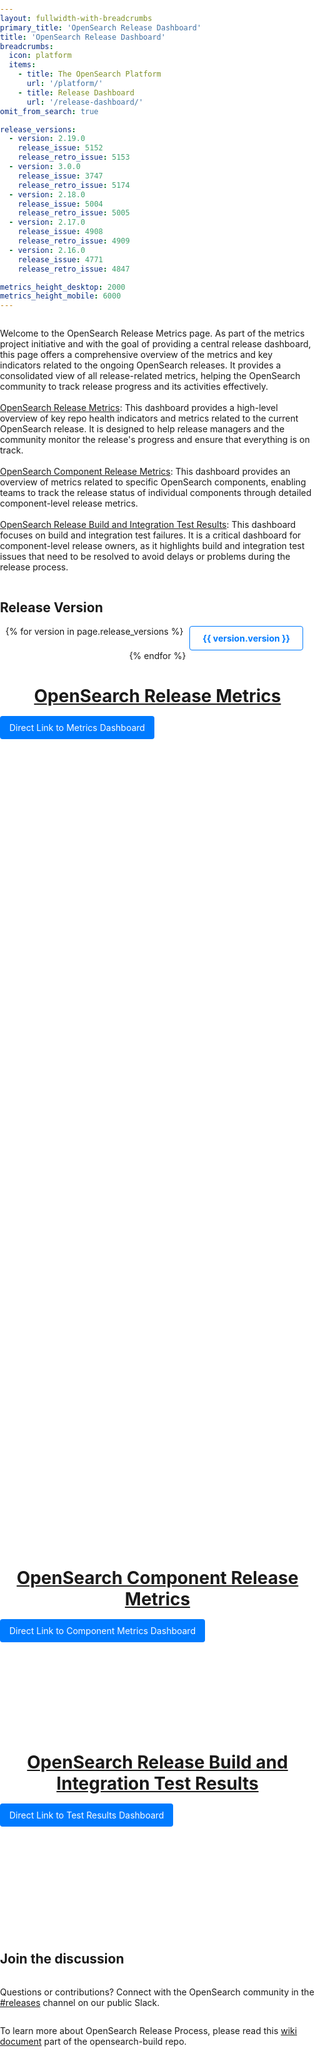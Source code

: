```yaml
---
layout: fullwidth-with-breadcrumbs
primary_title: 'OpenSearch Release Dashboard'
title: 'OpenSearch Release Dashboard'
breadcrumbs:
  icon: platform
  items:
    - title: The OpenSearch Platform
      url: '/platform/'
    - title: Release Dashboard
      url: '/release-dashboard/'
omit_from_search: true

release_versions:
  - version: 2.19.0
    release_issue: 5152
    release_retro_issue: 5153
  - version: 3.0.0
    release_issue: 3747
    release_retro_issue: 5174
  - version: 2.18.0
    release_issue: 5004
    release_retro_issue: 5005
  - version: 2.17.0
    release_issue: 4908
    release_retro_issue: 4909
  - version: 2.16.0
    release_issue: 4771
    release_retro_issue: 4847

metrics_height_desktop: 2000
metrics_height_mobile: 6000
---
```


<style>
    body, html {
        margin: 0;
        padding: 0;
        width: 100%;
        height: 100%;
        display: flex;
        flex-direction: column;
        background-color: #fff;
    }
    h1 {
        text-align: center;
        margin: 5px 0;
        cursor: pointer;
        text-decoration: underline;
    }
    .dashboard-container {
        width: 100%;
        margin-bottom: 20px;
        overflow: hidden;
    }
    iframe {
        width: 100%;
        border: none;
    }
    .modal {
        display: none;
        position: fixed;
        z-index: 1000;
        left: 0;
        top: 0;
        width: 100%;
        height: 100%;
        overflow: hidden;
        background-color: rgba(0,0,0,0.5);
        justify-content: center;
        align-items: center;
    }
    .modal-content {
        position: relative;
        width: 100%;
        height: 100%;
        max-width: 1200px;
        max-height: 900px
        background-color: white;
        overflow: hidden;
    }
    .modal-header {
        padding: 16px;
        font-size: 20px;
        font-weight: bold;
        border-bottom: 1px solid #ddd;
        background-color: #f5f5f5;
        margin-bottom: 16px;
    }
    .close {
        position: absolute;
        right: 20px;
        top: 20px;
        color: #000;
        font-size: 28px;
        font-weight: bold;
        cursor: pointer;
        z-index: 2;
    }
    .close:hover,
    .close:focus {
        color: #555; 
        text-decoration: none;
        cursor: pointer;
    }
    .modal-body {
        padding: 16px;
        height: calc(100% - 60px);
        overflow: auto;
    }
    .nav-index {
        margin: 5px;
        text-align: center;
    }
    .nav-index a {
        margin: 0 15px;
        text-decoration: none;
        color: #007bff;
        font-weight: bold;
    }
    .nav-index a:hover {
        text-decoration: underline;
    }
    .button {
        display: inline-block;
        padding: 10px 15px;
        font-size: 14px;
        color: #fff;
        background-color: #007bff;
        text-decoration: none;
        border-radius: 4px;
        margin-top: 10px;
    }
    .button:hover {
        background-color: #0056b3;
    }
    .version-selector {
        display: flex;
        flex-wrap: wrap;
        justify-content: center;
        margin-bottom: 20px;
    }
    .version-item {
        margin: 0 10px;
        padding: 10px 20px;
        border: 1px solid #007bff;
        border-radius: 4px;
        cursor: pointer;
        color: #007bff;
        font-weight: bold;
        text-align: center;
        user-select: none;
    }
    .version-item.selected {
        background-color: #007bff;
        color: #fff;
    }
</style>

<p>
    Welcome to the OpenSearch Release Metrics page. As part of the metrics project initiative and with the goal of providing a central release dashboard, this page offers a comprehensive overview of the metrics and key indicators related to the ongoing OpenSearch releases. It provides a consolidated view of all release-related metrics, helping the OpenSearch community to track release progress and its activities effectively.
    <br><br>
    <a href="#metrics-dashboard">OpenSearch Release Metrics</a>: This dashboard provides a high-level overview of key repo health indicators and metrics related to the current OpenSearch release. It is designed to help release managers and the community monitor the release's progress and ensure that everything is on track.
    <br><br>
    <a href="#component-metrics-dashboard">OpenSearch Component Release Metrics</a>: This dashboard provides an overview of metrics related to specific OpenSearch components, enabling teams to track the release status of individual components through detailed component-level release metrics.
    <br><br>
    <a href="#test-results-dashboard">OpenSearch Release Build and Integration Test Results</a>: This dashboard focuses on build and integration test failures. It is a critical dashboard for component-level release owners, as it highlights build and integration test issues that need to be resolved to avoid delays or problems during the release process.
</p>

<h2>Release Version</h2>
<div id="version-selector" class="version-selector">
    {% for version in page.release_versions %}
        <div class="version-item {% if forloop.first %}selected{% endif %}" data-version="{{ version.version }}">{{ version.version }}</div>
    {% endfor %}
</div>

<div id="release-info">
    <p id="release-issue"></p>
    <p id="release-retro-issue"></p>
</div>

<div id="metrics-dashboard" class="dashboard-container">
    <h1 onclick="openModal('modal1')">OpenSearch Release Metrics</h1>
    <a id="metrics-dashboard-link" href="#" target="_blank" class="button">Direct Link to Metrics Dashboard</a>
    <iframe id="metrics-iframe" width="100%" height="1300"></iframe>
</div>

<div id="component-metrics-dashboard" class="dashboard-container">
    <h1 onclick="openModal('modal2')">OpenSearch Component Release Metrics</h1>
    <a id="component-metrics-dashboard-link" href="#" target="_blank" class="button">Direct Link to Component Metrics Dashboard</a>
    <iframe id="component-metrics-iframe" width="100%" height="{{ page.metrics_height_desktop }}"></iframe>
</div>

<div id="test-results-dashboard" class="dashboard-container">
    <h1 onclick="openModal('modal3')">OpenSearch Release Build and Integration Test Results</h1>
    <a id="test-results-dashboard-link" href="#" target="_blank" class="button">Direct Link to Test Results Dashboard</a>
    <iframe id="test-results-iframe" width="100%" height="{{ page.metrics_height_desktop }}"></iframe>
</div>


<div id="modal1" class="modal">
    <div class="modal-content">
        <div class="modal-header">
            <span class="close" onclick="closeModal('modal1')">&times;</span>
            OpenSearch Release Metrics
        </div>
        <div class="modal-body">
            <iframe id="modal1-iframe" width="100%" height="100%"></iframe>
        </div>
    </div>
</div>

<div id="modal2" class="modal">
    <div class="modal-content">
        <div class="modal-header">
            <span class="close" onclick="closeModal('modal2')">&times;</span>
            OpenSearch Component Release Metrics
        </div>
        <div class="modal-body">
            <iframe id="modal2-iframe" width="100%" height="100%"></iframe>
        </div>
    </div>
</div>

<div id="modal3" class="modal">
    <div class="modal-content">
        <div class="modal-header">
            <span class="close" onclick="closeModal('modal3')">&times;</span>
            OpenSearch Release Build and Integration Test Results
        </div>
        <div class="modal-body">
            <iframe id="modal3-iframe" width="100%" height="100%"></iframe>
        </div>
    </div>
</div>

<script>
    const versions = {
        {% for version in page.release_versions %}
            "{{ version.version }}": {
                releaseIssue: {{ version.release_issue }},
                releaseRetroIssue: {{ version.release_retro_issue }}
            },
        {% endfor %}
    };

    let currentSelection = "{{ page.release_versions[0].version }}";

    function updateDashboard(selectedVersion) {
        const versionData = versions[selectedVersion];

        if (selectedVersion) {
            document.getElementById('release-issue').innerHTML = `The current release issue for ${selectedVersion} is <a href="https://github.com/opensearch-project/opensearch-build/issues/${versionData.releaseIssue}" style="color: #007bff; text-decoration: none;">#${versionData.releaseIssue}</a> and the release retro issue is <a href="https://github.com/opensearch-project/opensearch-build/issues/${versionData.releaseRetroIssue}" style="color: #007bff; text-decoration: none;">#${versionData.releaseRetroIssue}</a>. Please follow the release issue for updates posted by the release manager.`;

            const baseUrl = 'https://metrics.opensearch.org/_dashboards/app/dashboards?security_tenant=global#';
            const metricsUrl = `${baseUrl}/view/12d47dd0-e0cc-11ee-86f3-3358a59f8c46?embed=true&_g=(filters:!(),refreshInterval:(pause:!t,value:0),time:(from:now-90d,to:now))&_a=(description:'',filters:!(('$state':(store:appState),meta:(alias:!n,controlledBy:'1710287534575',disabled:!f,index:'512c9c70-e0b3-11ee-9a74-07cd3b4ff414',key:version.keyword,negate:!f,params:(query:'${selectedVersion}'),type:phrase),query:(match_phrase:(version.keyword:'${selectedVersion}')))),fullScreenMode:!f,options:(hidePanelTitles:!f,useMargins:!t),query:(language:kuery,query:''),timeRestore:!t,title:'OpenSearch%20Release%20Metrics',viewMode:view)&show-top-menu=true&show-query-input=true&show-time-filter=true`;

            const testResultsUrl = `${baseUrl}/view/21aad140-49f6-11ef-bbdd-39a9b324a5aa?embed=true&_g=(filters:!(),refreshInterval:(pause:!t,value:0),time:(from:now-90d,to:now))&_a=(description:'OpenSearch%20Release%20Build%20and%20Integration%20Test%20Results',filters:!(('$state':(store:appState),meta:(alias:!n,controlledBy:'1721852613904',disabled:!f,index:'16f55f10-4977-11ef-8565-15a1562cd0a0',key:version,negate:!f,params:(query:'${selectedVersion}'),type:phrase),query:(match_phrase:(version:'${selectedVersion}')))),fullScreenMode:!f,options:(hidePanelTitles:!f,useMargins:!t),query:(language:kuery,query:''),timeRestore:!t,title:'OpenSearch%20Release%20Build%20and%20Integration%20Test%20Results',viewMode:view)&show-top-menu=true&show-query-input=true&show-time-filter=true`;

            const componentMetricsUrl = `${baseUrl}/view/be62b350-6b06-11ef-8d6b-d50babf51bc6?embed=true&_g=(filters:!(),refreshInterval:(pause:!t,value:0),time:(from:now%2Fd,to:now%2Fd))&_a=(description:'',filters:!(('$state':(store:appState),meta:(alias:!n,controlledBy:'1725485220320',disabled:!f,index:'512c9c70-e0b3-11ee-9a74-07cd3b4ff414',key:version.keyword,negate:!f,params:(query:'${selectedVersion}'),type:phrase),query:(match_phrase:(version.keyword:'${selectedVersion}')))),fullScreenMode:!f,options:(hidePanelTitles:!f,useMargins:!t),query:(language:kuery,query:''),timeRestore:!t,title:'OpenSearch%20Component%20Release%20Metrics',viewMode:view)&show-top-menu=true&show-query-input=true&show-time-filter=true`;

            document.getElementById('metrics-iframe').src = metricsUrl;
            document.getElementById('test-results-iframe').src = testResultsUrl;
            document.getElementById('component-metrics-iframe').src = componentMetricsUrl;
            document.getElementById('metrics-dashboard-link').href = metricsUrl;
            document.getElementById('test-results-dashboard-link').href = testResultsUrl;
            document.getElementById('component-metrics-dashboard-link').href = componentMetricsUrl;
            document.getElementById('modal1-iframe').src = metricsUrl;
            document.getElementById('modal2-iframe').src = componentMetricsUrl;
            document.getElementById('modal3-iframe').src = testResultsUrl;
        } else {
            document.getElementById('release-issue').innerHTML = '';
            document.getElementById('release-retro-issue').innerHTML = '';
            const baseUrl = 'https://metrics.opensearch.org/_dashboards/app/dashboards?security_tenant=global#';
            const defaultMetricsUrl = `${baseUrl}/view/12d47dd0-e0cc-11ee-86f3-3358a59f8c46?embed=true&_g=(filters:!(),refreshInterval:(pause:!t,value:0),time:(from:now-90d,to:now))&_a=(description:'',filters:!(),fullScreenMode:!f,options:(hidePanelTitles:!f,useMargins:!t),query:(language:kuery,query:''),timeRestore:!t,title:'OpenSearch%20Release%20Metrics',viewMode:view)&show-top-menu=true&show-query-input=true&show-time-filter=true`;

            const defaultTestResultsUrl = `${baseUrl}/view/21aad140-49f6-11ef-bbdd-39a9b324a5aa?embed=true&_g=(filters:!(),refreshInterval:(pause:!t,value:0),time:(from:now-90d,to:now))&_a=(description:'OpenSearch%20Release%20Build%20and%20Integration%20Test%20Results',filters:!(),fullScreenMode:!f,options:(hidePanelTitles:!f,useMargins:!t),query:(language:kuery,query:''),timeRestore:!t,title:'OpenSearch%20Release%20Build%20and%20Integration%20Test%20Results',viewMode:view)&show-top-menu=true&show-query-input=true&show-time-filter=true`;

            const defaultComponentMetricsUrl = `${baseUrl}/view/be62b350-6b06-11ef-8d6b-d50babf51bc6?embed=true&_g=(filters:!(),refreshInterval:(pause:!t,value:0),time:(from:now%2Fd,to:now%2Fd))&_a=(description:'',filters:!(),fullScreenMode:!f,options:(hidePanelTitles:!f,useMargins:!t),query:(language:kuery,query:''),timeRestore:!t,title:'OpenSearch%20Component%20Release%20Metrics',viewMode:view)&show-top-menu=true&show-query-input=true&show-time-filter=true`;

            document.getElementById('metrics-iframe').src = defaultMetricsUrl;
            document.getElementById('test-results-iframe').src = defaultTestResultsUrl;
            document.getElementById('component-metrics-iframe').src = defaultComponentMetricsUrl;
            document.getElementById('metrics-dashboard-link').href = defaultMetricsUrl;
            document.getElementById('test-results-dashboard-link').href = defaultTestResultsUrl;
            document.getElementById('component-metrics-dashboard-link').href = defaultComponentMetricsUrl;
            document.getElementById('modal1-iframe').src = defaultMetricsUrl;
            document.getElementById('modal2-iframe').src = defaultComponentMetricsUrl;
            document.getElementById('modal3-iframe').src = defaultTestResultsUrl;
        }
    }
    document.addEventListener('DOMContentLoaded', function () {
        const defaultVersion = "{{ page.release_versions[0].version }}";
        document.querySelector(`.version-item[data-version="${defaultVersion}"]`).classList.add('selected');
        updateDashboard(defaultVersion);
    });
    document.getElementById('version-selector').addEventListener('click', function (event) {
        const selectedElement = event.target;
        if (selectedElement.classList.contains('version-item')) {
            const selectedVersion = selectedElement.getAttribute('data-version');
            
            if (currentSelection === selectedVersion) {
                selectedElement.classList.remove('selected');
                currentSelection = '';
                updateDashboard('');
            } else {
                if (currentSelection) {
                    document.querySelector(`.version-item[data-version="${currentSelection}"]`).classList.remove('selected');
                }
                selectedElement.classList.add('selected');
                currentSelection = selectedVersion;
                updateDashboard(selectedVersion);
            }
        }
    });
</script>

<script>
    function openModal(modalId) {
        document.getElementById(modalId).style.display = "flex";
    }
    function closeModal(modalId) {
        document.getElementById(modalId).style.display = "none";
    }
</script>

<h2>Join the discussion</h2>
<p>
    Questions or contributions? Connect with the OpenSearch community in the <a href="https://opensearch.slack.com/archives/C0561HRK961">#releases</a> channel on our public Slack.
</p>

<p>
    To learn more about OpenSearch Release Process, please read this <a href="https://github.com/opensearch-project/opensearch-build/wiki/Releasing-the-Distribution">wiki document</a> part of the opensearch-build repo.
</p>
